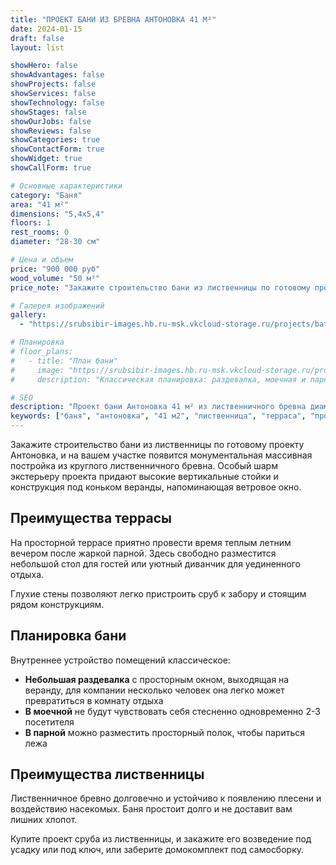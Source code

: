 ```yaml
---
title: "ПРОЕКТ БАНИ ИЗ БРЕВНА АНТОНОВКА 41 М²"
date: 2024-01-15
draft: false
layout: list

showHero: false
showAdvantages: false
showProjects: false
showServices: false
showTechnology: false
showStages: false
showOurJobs: false
showReviews: false
showCategories: true
showContactForm: true
showWidget: true
showCallForm: true

# Основные характеристики
category: "Баня"
area: "41 м²"
dimensions: "5,4x5,4"
floors: 1
rest_rooms: 0
diameter: "28-30 см"

# Цена и объем
price: "900 000 руб"
wood_volume: "50 м³"
price_note: "Закажите строительство бани из лиственницы по готовому проекту Антоновка. Цена может варьироваться в зависимости от комплектации и дополнительных опций."

# Галерея изображений
gallery:
  - "https://srubsibir-images.hb.ru-msk.vkcloud-storage.ru/projects/baths/banya-antonovka-41/banya-6.jpg"

# Планировка
# floor_plans:
#   - title: "План бани"
#     image: "https://srubsibir-images.hb.ru-msk.vkcloud-storage.ru/projects/baths/antonovka/plan-antonovka.webp"
#     description: "Классическая планировка: раздевалка, моечная и парная"

# SEO
description: "Проект бани Антоновка 41 м² из лиственничного бревна диаметром 28-30 см. Классическая планировка с террасой. Строительство под ключ."
keywords: ["баня", "антоновка", "41 м2", "лиственница", "терраса", "проект бани"]
---
```


Закажите строительство бани из лиственницы по готовому проекту Антоновка, и на вашем участке появится монументальная массивная постройка из круглого лиственничного бревна. Особый шарм экстерьеру проекта придают высокие вертикальные стойки и конструкция под коньком веранды, напоминающая ветровое окно.

## Преимущества террасы

На просторной террасе приятно провести время теплым летним вечером после жаркой парной. Здесь свободно разместится небольшой стол для гостей или уютный диванчик для уединенного отдыха.

Глухие стены позволяют легко пристроить сруб к забору и стоящим рядом конструкциям.

## Планировка бани

Внутреннее устройство помещений классическое:

* **Небольшая раздевалка** с просторным окном, выходящая на веранду, для компании несколько человек она легко может превратиться в комнату отдыха
* **В моечной** не будут чувствовать себя стесненно одновременно 2-3 посетителя
* **В парной** можно разместить просторный полок, чтобы париться лежа

## Преимущества лиственницы

Лиственничное бревно долговечно и устойчиво к появлению плесени и воздействию насекомых. Баня простоит долго и не доставит вам лишних хлопот.

Купите проект сруба из лиственницы, и закажите его возведение под усадку или под ключ, или заберите домокомплект под самосборку.